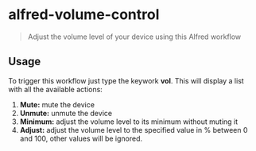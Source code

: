 # alfred-volume-control
> Adjust the volume level of your device using this Alfred workflow

## Usage

To trigger this workflow just type the keywork **vol**. This will display a list with all the available actions:

1. **Mute:** mute the device
2. **Unmute:** unmute the device
3. **Minimum:** adjust the volume level to its minimum without muting it
4. **Adjust:** adjust the volume level to the specified value in % between 0 and 100, other values will be ignored.
